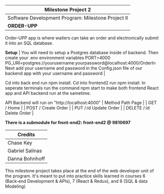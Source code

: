 | Milestone Project 2  |
| ------------------- | 
| Software Development Program: Milestone Project II |
| **ORDER-UPP** | 

 Order-UPP app is where waiters can take an order and electronically submit it into an SQL database.

 **Setup**
| You will need to setup a Postgres database inside of backend. Then create your .env environment variables 
PORT=4000
PG_URI=postgres://yourusername:yourpassword@localhost:4000/OrderIn
Next add your username and password in the Config.json file of our backend app with your username and password | 

Cd into back end run npm install. 
Cd into frontend2 run npm install. 
In seperate terminals run the command npm start to make both frontend React app and API backend run at the sametime.

 API Backend will run on "http://localhost:4000" 
| Method  Path  Page | 
| GET  /  Home | 
| POST  /  Create Order | 
| PUT  /:id  Update Order | 
| DELETE  /:id  Delete Order | 

****There is a submodule for front-end2:  front-end2 @ 9810697****


| Credits |
| -------- | 
| Chase Key |
| Gabriel Salinas | 
| Danna Bohnhoff | 
    
  



This milestone project takes place at the end of the web developer unit of the program. It's meant to put into practice skills learned in courses 6 (Back-end Development & APIs), 7 (React & Redux), and 8 (SQL & data Modeling)
